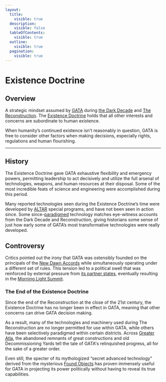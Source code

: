 ```yaml
---
layout:
  title:
    visible: true
  description:
    visible: false
  tableOfContents:
    visible: true
  outline:
    visible: true
  pagination:
    visible: true
---
```


# Existence Doctrine

## Overview

A strategic mindset assumed by [GATA](../the-basics.md) during [the Dark Decade](../../history/the-dark-decade.md) and [The Reconstruction](../../history/the-reconstruction.md). The [Existence Doctrine](existence-doctrine.md) holds that all other interests and concerns are subordinate to human existence.

When humanity’s continued existence isn’t reasonably in question, GATA is free to consider other factors when making decisions, especially rights, regulations and human flourishing.

***

## History

The Existence Doctrine gave GATA exhaustive flexibility and emergency powers, permitting leadership to act decisively and utilize the full arsenal of technologies, weapons, and human resources at their disposal. Some of the most incredible feats of science and engineering were accomplished during this period.

Many reported technologies seen during the Existence Doctrine’s time were developed by [ALTAR](../institutions/altar.md) special programs, and have not been seen in action since. Some since-[paradigmed](../politics/paradigms.md) technology matches eye-witness accounts from the Dark Decade and Reconstruction, giving historians some sense of just how early some of GATA’s most transformative technologies were really developed.

## Controversy

Critics pointed out the irony that GATA was ostensibly founded on the principals of the [New Dawn Accords](../politics/new-dawn-accords.md) while simultaneously operating under a different set of rules. This tension led to a political swell that was reinforced by external pressure from [its partner states](../politics/new-dawn-accords.md#signatories), eventually resulting in the [Morning Light Summit](../politics/new-dawn-accords.md#the-morning-light-summit).

### The End of the Existence Doctrine

Since the end of the Reconstruction at the close of the 21st century, the Existence Doctrine has no longer been in effect in GATA, meaning that other concerns can drive GATA decision making.

As a result, many of the technologies and machinery used during The Reconstruction are no longer permitted for use within GATA, while others have been selectively paradigmed within certain districts. Across [Greater Atla](../politics/greater-atla.md), the abandoned remnants of great constructions and old Decommissioning Yards tell the tale of GATA's relinquished progress, all for the sake of a greater order.

Even still, the specter of its mythologized “secret advanced technology” derived from the mysterious [Found Objects](../../science-and-tech/found-objects.md) has proven immensely useful for GATA in projecting its power politically without having to reveal its true capabilities.

